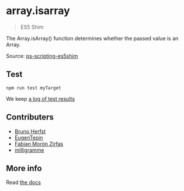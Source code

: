 # array.isarray

> ES5 Shim

The Array.isArray() function determines whether the passed value is an Array.

Source: [ps-scripting-es5shim](https://github.com/EugenTepin/ps-scripting-es5shim/blob/master/lib/Array/isArray.js)

## Test

    npm run test myTarget

We keep [a log of test results](./test/results_log.md)

## Contributers

  * [Bruno Herfst](https://github.com/GitBruno)
  * [EugenTepin](https://github.com/EugenTepin)
  * [Fabian Morón Zirfas](https://github.com/fabianmoronzirfas)
  * [milligramme](https://github.com/milligramme)


## More info

Read [the docs](../docs/README.md)
